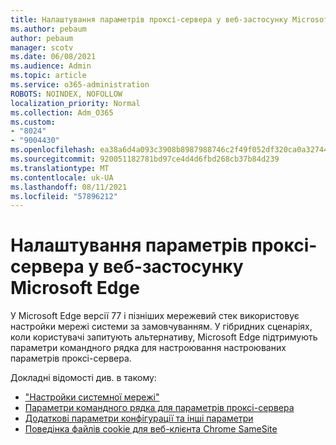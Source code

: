 ```yaml
---
title: Налаштування параметрів проксі-сервера у веб-застосунку Microsoft Edge
ms.author: pebaum
author: pebaum
manager: scotv
ms.date: 06/08/2021
ms.audience: Admin
ms.topic: article
ms.service: o365-administration
ROBOTS: NOINDEX, NOFOLLOW
localization_priority: Normal
ms.collection: Adm_O365
ms.custom:
- "8024"
- "9004430"
ms.openlocfilehash: ea38a6d4a093c3908b8987988746c2f49f052df320ca0a327446435389a90ce9
ms.sourcegitcommit: 920051182781bd97ce4d4d6fbd268cb37b84d239
ms.translationtype: MT
ms.contentlocale: uk-UA
ms.lasthandoff: 08/11/2021
ms.locfileid: "57896212"
---
```

# <a name="use-command-line-options-to-configure-proxy-settings-in-microsoft-edge"></a>Налаштування параметрів проксі-сервера у веб-застосунку Microsoft Edge

У Microsoft Edge версії 77 і пізніших мережевий стек використовує настройки мережі системи за замовчуванням. У гібридних сценаріях, коли користувачі запитують альтернативу, Microsoft Edge підтримують параметри командного рядка для настроювання настроюваних параметрів проксі-сервера. 

Докладні відомості див. в такому:

- ["Настройки системної мережі"](https://docs.microsoft.com/deployedge/edge-learnmore-cmdline-options-proxy-settings#system-network-settings)
- [Параметри командного рядка для параметрів проксі-сервера](https://docs.microsoft.com/deployedge/edge-learnmore-cmdline-options-proxy-settings#system-network-settings)
- [Додаткові параметри конфігурації та інші параметри](https://go.microsoft.com/fwlink/?linkid=2134293)
- [Поведінка файлів cookie для веб-клієнта Chrome SameSite](https://docs.microsoft.com/office365/troubleshoot/miscellaneous/chrome-behavior-affects-applications)